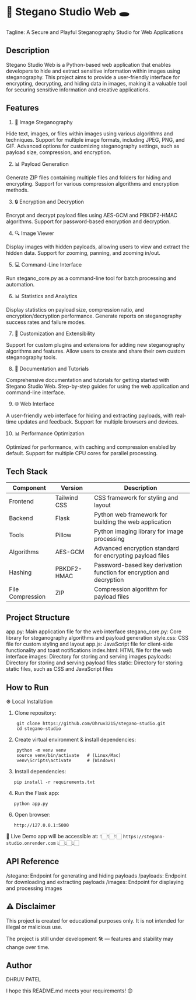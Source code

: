 🚀 Stegano Studio Web 🕳️
=====================================================

Tagline: A Secure and Playful Steganography Studio for Web Applications

Description
-----------

Stegano Studio Web is a Python-based web application that enables developers to hide and extract sensitive information within images using steganography. This project aims to provide a user-friendly interface for encrypting, decrypting, and hiding data in images, making it a valuable tool for securing sensitive information and creative applications.

Features
--------

 1. 📁 Image Steganography

 Hide text, images, or files within images using various algorithms and techniques.
 Support for multiple image formats, including JPEG, PNG, and GIF.
 Advanced options for customizing steganography settings, such as payload size, compression, and encryption.

 2. 📊 Payload Generation

 Generate ZIP files containing multiple files and folders for hiding and encrypting.
 Support for various compression algorithms and encryption methods.

 3. 🔒 Encryption and Decryption

 Encrypt and decrypt payload files using AES-GCM and PBKDF2-HMAC algorithms.
 Support for password-based encryption and decryption.

 4. 🔍 Image Viewer

 Display images with hidden payloads, allowing users to view and extract the hidden data.
 Support for zooming, panning, and zooming in/out.

 5. 💻 Command-Line Interface

 Run stegano_core.py as a command-line tool for batch processing and automation.

 6. 📊 Statistics and Analytics

 Display statistics on payload size, compression ratio, and encryption/decryption performance.
 Generate reports on steganography success rates and failure modes.

 7. 🔧 Customization and Extensibility

 Support for custom plugins and extensions for adding new steganography algorithms and features.
 Allow users to create and share their own custom steganography tools.

 8. 📝 Documentation and Tutorials

 Comprehensive documentation and tutorials for getting started with Stegano Studio Web.
 Step-by-step guides for using the web application and command-line interface.

 9. 🌐 Web Interface

 A user-friendly web interface for hiding and extracting payloads, with real-time updates and feedback.
 Support for multiple browsers and devices.

 10. 📊 Performance Optimization

 Optimized for performance, with caching and compression enabled by default.
 Support for multiple CPU cores for parallel processing.

Tech Stack
-----------

| Component        | Version      | Description                                                          |
| ---------------- | ------------ | -------------------------------------------------------------------- |
| Frontend         | Tailwind CSS | CSS framework for styling and layout                                 |
| Backend          | Flask        | Python web framework for building the web application                |
| Tools            | Pillow       | Python imaging library for image processing                          |
| Algorithms       | AES-GCM      | Advanced encryption standard for encrypting payload files            |
| Hashing          | PBKDF2-HMAC  | Password-based key derivation function for encryption and decryption |
| File Compression | ZIP          | Compression algorithm for payload files                              |

Project Structure
---------------

 app.py: Main application file for the web interface
 stegano_core.py: Core library for steganography algorithms and payload generation
 style.css: CSS file for custom styling and layout
 app.js: JavaScript file for client-side functionality and toast notifications
 index.html: HTML file for the web interface
 images: Directory for storing and serving images
 payloads: Directory for storing and serving payload files
 static: Directory for storing static files, such as CSS and JavaScript files

How to Run
------------

⚙️ Local Installation

1. Clone repository:
```
    git clone https://github.com/Dhruv3215/stegano-studio.git
    cd stegano-studio
```

2. Create virtual environment & install dependencies:
```
    python -m venv venv
    source venv/bin/activate   # (Linux/Mac)
    venv\Scripts\activate      # (Windows)
```

3. Install dependencies:
```
   pip install -r requirements.txt
```

4. Run the Flask app:
```
   python app.py
``` 

6. Open browser:
```
   http://127.0.0.1:5000
```
   
🚀 Live Demo
   app will be accessible at: 
      👇🏻👇🏻👇🏻
      ```
          https://stegano-studio.onrender.com
      ```
      👆🏻👆🏻👆🏻
 

API Reference
-------------

 /stegano: Endpoint for generating and hiding payloads
 /payloads: Endpoint for downloading and extracting payloads
 /images: Endpoint for displaying and processing images

⚠️ Disclaimer
-------------

This project is created for educational purposes only.
It is not intended for illegal or malicious use.

The project is still under development 🛠️ — features and stability may change over time.

Author
-----

DHRUV PATEL

I hope this README.md meets your requirements! 😊

